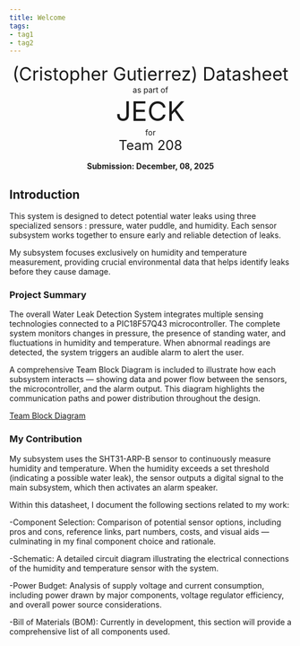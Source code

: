 ```yaml
---
title: Welcome 
tags:
- tag1
- tag2
---
```

<center>
<font size= "6">(Cristopher Gutierrez) Datasheet</font><br>
as part of<br>
<font size= "8"> JECK</font><br>
for<br>
<font size= "5"> Team 208 </font><br>

**Submission: December, 08, 2025**
</center>

## Introduction

This system is designed to detect potential water leaks using three specialized sensors : pressure, water puddle, and humidity. Each sensor subsystem works together to ensure early and reliable detection of leaks.

My subsystem focuses exclusively on humidity and temperature measurement, providing crucial environmental data that helps identify leaks before they cause damage.

### Project Summary

The overall Water Leak Detection System integrates multiple sensing technologies connected to a PIC18F57Q43 microcontroller. The complete system monitors changes in pressure, the presence of standing water, and fluctuations in humidity and temperature. When abnormal readings are detected, the system triggers an audible alarm to alert the user.

A comprehensive Team Block Diagram is included to illustrate how each subsystem interacts — showing data and power flow between the sensors, the microcontroller, and the alarm output. This diagram highlights the communication paths and power distribution throughout the design.

[Team Block Diagram](https://asu-egr304-2025-f-208.github.io/ASU-EGR-304-Team-208/06-team-block-diagram/)


### My Contribution

My subsystem uses the SHT31-ARP-B sensor to continuously measure humidity and temperature. When the humidity exceeds a set threshold (indicating a possible water leak), the sensor outputs a digital signal to the main subsystem, which then activates an alarm speaker.

Within this datasheet, I document the following sections related to my work:

-Component Selection: Comparison of potential sensor options, including pros and cons, reference links, part numbers, costs, and visual aids — culminating in my final component choice and rationale.

-Schematic: A detailed circuit diagram illustrating the electrical connections of the humidity and temperature sensor with the system.

-Power Budget: Analysis of supply voltage and current consumption, including power drawn by major components, voltage regulator efficiency, and overall power source considerations.

-Bill of Materials (BOM): Currently in development, this section will provide a comprehensive list of all components used.
